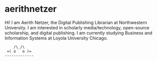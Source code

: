 # aerithnetzer

Hi! I am Aerith Netzer, the Digital Publishing Librarian at Northwestern University. I am interested in scholarly media/technology, open-source scholarship, and digital publishing. I am currently studying Business and Information Systems at Loyola University Chicago.
```
    /\_/\  
 =( o   o )=
-------------
```